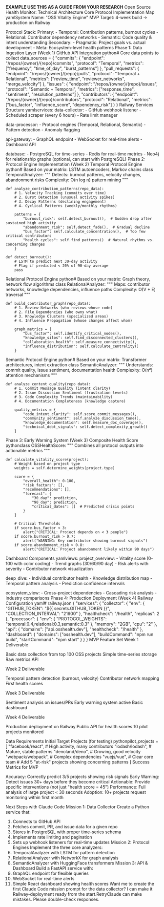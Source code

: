 **EXAMPLE USE THIS AS A GUIDE FROM YOUR RESEARCH**
Open Source Health Monitor: Technical Architecture
Core Protocol Implementation Map
yamlSystem Name: "OSS Vitality Engine"
MVP Target: 4-week build → production on Railway

Protocol Stack:
  Primary:
    - Temporal: Contribution patterns, burnout cycles
    - Relational: Contributor dependency networks
    - Semantic: Code quality & intent understanding
  Secondary:
    - Pragmatic: Project goals vs. actual development
    - Meta: Ecosystem-level health patterns
Phase 1: Data Ingestion Layer (Week 1)
GitHub API Integration
python# Core data points to collect
data_sources = {
    "commits": {
        "endpoint": "/repos/{owner}/{repo}/commits",
        "protocol": "Temporal",
        "metrics": ["frequency", "time_of_day", "burst_patterns"]
    },
    "pull_requests": {
        "endpoint": "/repos/{owner}/{repo}/pulls",
        "protocol": "Temporal + Relational",
        "metrics": ["review_time", "reviewer_networks", "merge_velocity"]
    },
    "issues": {
        "endpoint": "/repos/{owner}/{repo}/issues",
        "protocol": "Semantic + Temporal",
        "metrics": ["response_time", "sentiment", "resolution_patterns"]
    },
    "contributors": {
        "endpoint": "/repos/{owner}/{repo}/contributors",
        "protocol": "Relational",
        "metrics": ["bus_factor", "influence_score", "dependency_risk"]
    }
}
Railway Services Structure
yamlservices:
  data-collector:
    - GitHub webhook listener
    - Scheduled scraper (every 6 hours)
    - Rate limit manager
    
  data-processor:
    - Protocol engines (Temporal, Relational, Semantic)
    - Pattern detection
    - Anomaly flagging
    
  api-gateway:
    - GraphQL endpoint
    - WebSocket for real-time alerts
    - Dashboard API
    
  database:
    - PostgreSQL for time-series
    - Redis for real-time metrics
    - Neo4j for relationship graphs (optional, can start with PostgreSQL)
Phase 2: Protocol Engine Implementation (Week 2)
Temporal Protocol Engine
python# Based on your matrix: LSTM autoencoders, Markov chains
class TemporalAnalyzer:
    """
    Detects: burnout patterns, velocity changes, abandonment risks
    Complexity: O(n log n) pattern mining
    """
    
    def analyze_contribution_patterns(repo_data):
        # 1. Velocity Tracking (commits over time)
        # 2. Burst Detection (unusual activity spikes)
        # 3. Decay Patterns (declining engagement)
        # 4. Cyclical Patterns (weekly/monthly rhythms)
        
        patterns = {
            "burnout_risk": self.detect_burnout(),  # Sudden drop after sustained high activity
            "abandonment_risk": self.detect_fade(),  # Gradual decline
            "bus_factor": self.calculate_concentration(),  # Too few critical contributors
            "health_cycles": self.find_patterns()  # Natural rhythms vs. concerning changes
        }
        
    def detect_burnout():
        # LSTM to predict next 30-day activity
        # Flag if predicted < 20% of 90-day average
        pass
Relational Protocol Engine
python# Based on your matrix: Graph theory, network flow algorithms
class RelationalAnalyzer:
    """
    Maps: contributor networks, knowledge dependencies, influence paths
    Complexity: O(V + E) traversal
    """
    
    def build_contributor_graph(repo_data):
        # 1. Review Networks (who reviews whose code)
        # 2. File Dependencies (who owns what)
        # 3. Knowledge Clusters (specialized areas)
        # 4. Influence Propagation (whose changes affect whom)
        
        graph_metrics = {
            "bus_factor": self.identify_critical_nodes(),
            "knowledge_silos": self.find_disconnected_clusters(),
            "collaboration_health": self.measure_connectivity(),
            "influence_distribution": self.calculate_centrality()
        }
Semantic Protocol Engine
python# Based on your matrix: Transformer architectures, intent extraction
class SemanticAnalyzer:
    """
    Understands: commit quality, issue sentiment, documentation health
    Complexity: O(n²) attention mechanisms
    """
    
    def analyze_content_quality(repo_data):
        # 1. Commit Message Quality (intent clarity)
        # 2. Issue Discussion Sentiment (frustration levels)
        # 3. Code Complexity Trends (maintainability)
        # 4. Documentation Completeness (knowledge capture)
        
        quality_metrics = {
            "code_intent_clarity": self.score_commit_messages(),
            "community_sentiment": self.analyze_discussion_tone(),
            "knowledge_documentation": self.measure_doc_coverage(),
            "technical_debt_signals": self.detect_complexity_growth()
        }
Phase 3: Early Warning System (Week 3)
Composite Health Score
pythonclass OSSHealthScore:
    """
    Combines all protocol outputs into actionable metrics
    """
    
    def calculate_vitality_score(project):
        # Weight based on project type
        weights = self.determine_weights(project.type)
        
        score = {
            "overall_health": 0-100,
            "risk_factors": [],
            "recommendations": [],
            "forecast": {
                "30_day": prediction,
                "90_day": prediction,
                "critical_dates": []  # Predicted crisis points
            }
        }
        
        # Critical Thresholds
        if score.bus_factor < 3:
            alert("CRITICAL: Project depends on < 3 people")
        if score.burnout_risk > 0.7:
            alert("WARNING: Key contributor showing burnout signals")
        if score.abandonment_risk > 0.8:
            alert("CRITICAL: Project abandonment likely within 90 days")
Dashboard Components
yamlviews:
  project_overview:
    - Vitality score (0-100 with color coding)
    - Trend graphs (30/60/90 day)
    - Risk alerts with severity
    - Contributor network visualization
    
  deep_dive:
    - Individual contributor health
    - Knowledge distribution map
    - Temporal pattern analysis
    - Prediction confidence intervals
    
  ecosystem_view:
    - Cross-project dependencies
    - Cascading risk analysis
    - Industry comparisons
Phase 4: Production Deployment (Week 4)
Railway Configuration
yaml# railway.json
{
  "services": {
    "collector": {
      "env": {
        "GITHUB_TOKEN": "${{ secrets.GITHUB_TOKEN }}",
        "COLLECTION_INTERVAL": "21600"
      },
      "healthcheck": "/health",
      "replicas": 2
    },
    "processor": {
      "env": {
        "PROTOCOL_WEIGHTS": "temporal:0.4,relational:0.3,semantic:0.3"
      },
      "memory": "2GB",
      "cpu": "2"
    },
    "api": {
      "domains": ["api.osshealth.dev"],
      "healthcheck": "/health"
    },
    "dashboard": {
      "domains": ["osshealth.dev"],
      "buildCommand": "npm run build",
      "startCommand": "npm start"
    }
  }
}
MVP Feature Set
Week 1 Deliverable

Basic data collection from top 100 OSS projects
Simple time-series storage
Raw metrics API

Week 2 Deliverable

Temporal pattern detection (burnout, velocity)
Contributor network mapping
First health scores

Week 3 Deliverable

Sentiment analysis on issues/PRs
Early warning system active
Basic dashboard

Week 4 Deliverable

Production deployment on Railway
Public API for health scores
10 pilot projects monitored

Data Requirements
Initial Target Projects (for testing)
pythonpilot_projects = [
    "facebook/react",      # High activity, many contributors
    "lodash/lodash",       # Mature, stable patterns
    "denoland/deno",       # Growing, good velocity
    "webpack/webpack",     # Complex dependencies
    "vuejs/vue",          # Clear core team
    # Add 5 "at-risk" projects showing concerning patterns
]
Success Metrics for MVP

Accuracy: Correctly predict 3/5 projects showing risk signals
Early Warning: Detect issues 30+ days before they become critical
Actionable: Provide specific interventions (not just "health score = 45")
Performance: Full analysis of large project < 30 seconds
Adoption: 10+ projects request monitoring within first month

Next Steps with Claude Code
Mission 1: Data Collector
Create a Python service that:
1. Connects to GitHub API
2. Fetches commit, PR, and issue data for a given repo
3. Stores in PostgreSQL with proper time-series schema
4. Implements rate limiting and pagination
5. Sets up webhook listeners for real-time updates
Mission 2: Protocol Engines
Implement the three core analyzers:
1. TemporalAnalyzer with LSTM for pattern detection
2. RelationalAnalyzer with NetworkX for graph analysis  
3. SemanticAnalyzer with HuggingFace transformers
Mission 3: API & Dashboard
Build a FastAPI service with:
1. GraphQL endpoint for flexible queries
2. WebSocket for real-time alerts
3. Simple React dashboard showing health scores
Want me to create the first Claude Code mission prompt for the data collector? I can make it Railway-deployment ready from the start.RetryClaude can make mistakes. Please double-check responses.